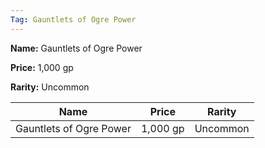 ```yaml
---
Tag: Gauntlets of Ogre Power
---
```


**Name:** Gauntlets of Ogre Power

**Price:** 1,000 gp

**Rarity:** Uncommon

| Name     | Price     | Rarity     |
| -------- | --------- | ---------- |
| Gauntlets of Ogre Power | 1,000 gp | Uncommon |
